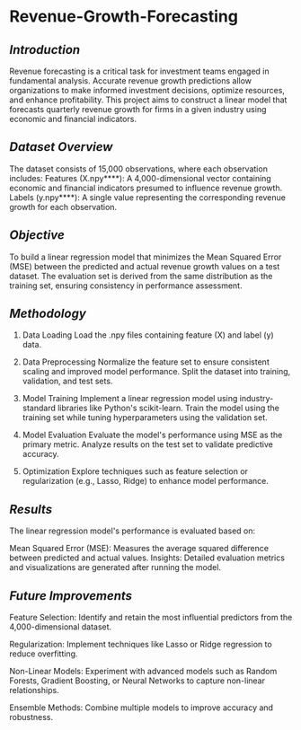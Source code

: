 # Revenue-Growth-Forecasting
## *Introduction*

Revenue forecasting is a critical task for investment teams engaged in fundamental analysis. Accurate revenue growth predictions allow organizations to make informed investment decisions, optimize resources, and enhance profitability. This project aims to construct a linear model that forecasts quarterly revenue growth for firms in a given industry using economic and financial indicators.

## *Dataset Overview*

The dataset consists of 15,000 observations, where each observation includes:
Features (X.npy****): A 4,000-dimensional vector containing economic and financial indicators presumed to influence revenue growth.
Labels (y.npy****): A single value representing the corresponding revenue growth for each observation.


## *Objective*

To build a linear regression model that minimizes the Mean Squared Error (MSE) between the predicted and actual revenue growth values on a test dataset. The evaluation set is derived from the same distribution as the training set, ensuring consistency in performance assessment.

## *Methodology*

1. Data Loading
Load the .npy files containing feature (X) and label (y) data.

2. Data Preprocessing
Normalize the feature set to ensure consistent scaling and improved model performance.
Split the dataset into training, validation, and test sets.

3. Model Training
Implement a linear regression model using industry-standard libraries like Python's scikit-learn.
Train the model using the training set while tuning hyperparameters using the validation set.

4. Model Evaluation
Evaluate the model's performance using MSE as the primary metric.
Analyze results on the test set to validate predictive accuracy.

5. Optimization
Explore techniques such as feature selection or regularization (e.g., Lasso, Ridge) to enhance model performance.

## *Results*
The linear regression model's performance is evaluated based on:

Mean Squared Error (MSE): Measures the average squared difference between predicted and actual values.
Insights: Detailed evaluation metrics and visualizations are generated after running the model.

## *Future Improvements*
Feature Selection: Identify and retain the most influential predictors from the 4,000-dimensional dataset.

Regularization: Implement techniques like Lasso or Ridge regression to reduce overfitting.

Non-Linear Models: Experiment with advanced models such as Random Forests, Gradient Boosting, or Neural Networks to capture non-linear relationships.

Ensemble Methods: Combine multiple models to improve accuracy and robustness.
